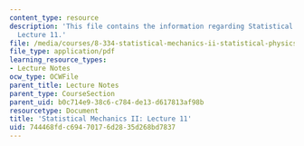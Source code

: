 ```yaml
---
content_type: resource
description: 'This file contains the information regarding Statistical Mechanics II:
  Lecture 11.'
file: /media/courses/8-334-statistical-mechanics-ii-statistical-physics-of-fields-spring-2014/744468fdc69470176d2835d268bd7837_MIT8_334S14_Lec11.pdf
file_type: application/pdf
learning_resource_types:
- Lecture Notes
ocw_type: OCWFile
parent_title: Lecture Notes
parent_type: CourseSection
parent_uid: b0c714e9-38c6-c784-de13-d617813af98b
resourcetype: Document
title: 'Statistical Mechanics II: Lecture 11'
uid: 744468fd-c694-7017-6d28-35d268bd7837
---
```

